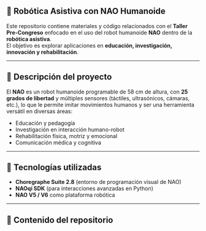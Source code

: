 ## 🤖 Robótica Asistiva con NAO Humanoide


Este repositorio contiene materiales y código relacionados con el **Taller Pre-Congreso** enfocado en el uso del robot humanoide **NAO** dentro de la **robótica asistiva**.  
El objetivo es explorar aplicaciones en **educación, investigación, innovación y rehabilitación**.

---

## 📌 Descripción del proyecto
El **NAO** es un robot humanoide programable de 58 cm de altura, con **25 grados de libertad** y múltiples sensores (táctiles, ultrasónicos, cámaras, etc.), lo que le permite imitar movimientos humanos y ser una herramienta versátil en diversas áreas:

- Educación y pedagogía  
- Investigación en interacción humano-robot  
- Rehabilitación física, motriz y emocional  
- Comunicación médica y cognitiva  

---

## 🚀 Tecnologías utilizadas
- **Choregraphe Suite 2.8** (entorno de programación visual de NAO)  
- **NAOqi SDK** (para interacciones avanzadas en Python)  
- **NAO V5 / V6** como plataforma robótica  

---

## 📂 Contenido del repositorio
